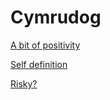 # Cymrudog

[A bit of positivity](/posts/2022-11-11-positivity-in-unlikely-situations.md)

[Self definition](/posts/2022-11-18-self-definition.md)

[Risky?](/posts/2022-11-22-the-spoons.md)
